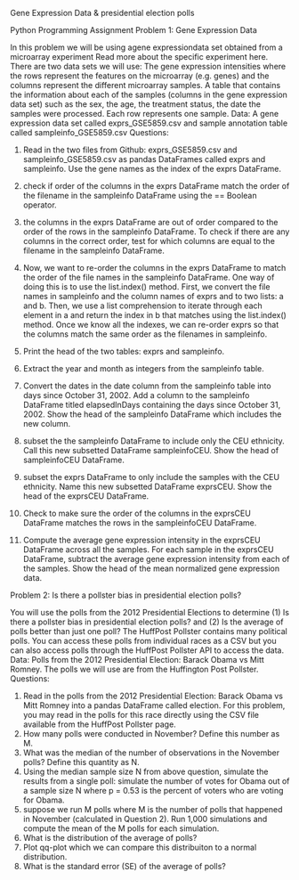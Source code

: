 Gene Expression Data & presidential election polls





Python Programming Assignment Problem 1: Gene Expression Data


In this problem we will be using agene expressiondata set obtained from a microarray experiment Read more about the specific experiment here. There are two data sets we will use:
The gene expression intensities where the rows represent the features on the microarray (e.g. genes) and the columns represent the different microarray samples.
A table that contains the information about each of the samples (columns in the gene expression data set) such as the sex, the age, the treatment status, the date the samples were processed. Each row represents one sample.
Data:
A gene expression data set called exprs_GSE5859.csv and sample annotation table called sampleinfo_GSE5859.csv
Questions:
1. Read in the two files from Github: exprs_GSE5859.csv and sampleinfo_GSE5859.csv as pandas DataFrames called exprs and sampleinfo. Use the gene names as the index of the exprs DataFrame.
2. check if order of the columns in the exprs DataFrame match the order of the filename in the sampleinfo DataFrame using the == Boolean operator.
3. the columns in the exprs DataFrame are out of order compared to the order of the rows in the sampleinfo DataFrame. To check if there are any columns in the correct order, test for which columns are equal to the filename in the sampleinfo DataFrame.
4. Now, we want to re-order the columns in the exprs DataFrame to match the order of the file names in the sampleinfo DataFrame. One way of doing this is to use the list.index() method. First, we convert the file names in sampleinfo and the column names of exprs and to two lists: a and b. Then, we use a list comprehension to iterate through each element in a and return the index in b that matches using the list.index() method. Once we know all the indexes, we can re-order exprs so that the columns match the same order as the filenames in sampleinfo.
5. Print the head of the two tables: exprs and sampleinfo.
6. Extract the year and month as integers from the sampleinfo table.
7. Convert the dates in the date column from the sampleinfo table into days since October 31, 2002. Add a column to the sampleinfo DataFrame titled elapsedInDays containing the days since October 31, 2002. Show the head of the sampleinfo DataFrame which includes the new column.
8. subset the the sampleinfo DataFrame to include only the CEU ethnicity. Call this new subsetted DataFrame sampleinfoCEU. Show the head of sampleinfoCEU DataFrame.
9. subset the exprs DataFrame to only include the samples with the CEU ethnicity. Name this new subsetted DataFrame exprsCEU. Show the head of the exprsCEU DataFrame.
   
 10. Check to make sure the order of the columns in the exprsCEU DataFrame matches the rows in the sampleinfoCEU DataFrame.
11. Compute the average gene expression intensity in the exprsCEU DataFrame across all the samples. For each sample in the exprsCEU DataFrame, subtract the average gene expression intensity from each of the samples. Show the head of the mean normalized gene expression data.




Problem 2: Is there a pollster bias in presidential election polls?


You will use the polls from the 2012 Presidential Elections to determine (1) Is there a pollster bias in presidential election polls? and
(2) Is the average of polls better than just one poll?
The HuffPost Pollster contains many political polls. You can access these polls from individual races as a CSV but you can also access polls through the HuffPost Pollster API to access the data.
Data:
Polls from the 2012 Presidential Election: Barack Obama vs Mitt Romney. The polls we will use are from the Huffington Post Pollster.
Questions:
1. Read in the polls from the 2012 Presidential Election: Barack Obama vs Mitt
Romney into a pandas DataFrame called election. For this problem, you may read in the polls for this race directly using the CSV file available from the HuffPost Pollster page.
2. How many polls were conducted in November? Define this number as M.
3. What was the median of the number of observations in the November polls? Define this quantity as N.
4. Using the median sample size N from above question, simulate the results from a single poll: simulate the number of votes for Obama out of a sample size N where p = 0.53 is the percent of voters who are voting for Obama.
5. suppose we run M polls where M is the number of polls that happened in November (calculated in Question 2). Run 1,000 simulations and compute the mean of the M polls for each simulation.
6. What is the distribution of the average of polls?
7. Plot qq-plot which we can compare this distribuiton to a normal distribution.
8. What is the standard error (SE) of the average of polls?
